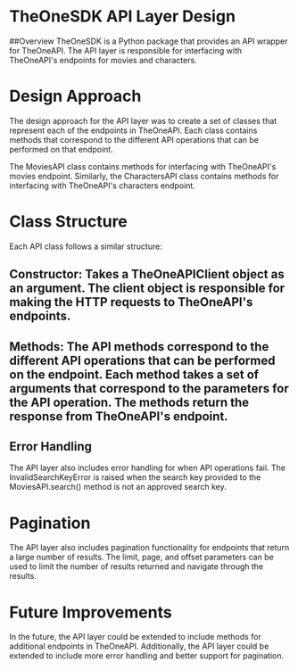 # TheOneSDK API Layer Design
##Overview
TheOneSDK is a Python package that provides an API wrapper for TheOneAPI. The API layer is responsible for interfacing with TheOneAPI's endpoints for movies and characters.

# Design Approach
The design approach for the API layer was to create a set of classes that represent each of the endpoints in TheOneAPI. Each class contains methods that correspond to the different API operations that can be performed on that endpoint.

The MoviesAPI class contains methods for interfacing with TheOneAPI's movies endpoint. Similarly, the CharactersAPI class contains methods for interfacing with TheOneAPI's characters endpoint.

# Class Structure
Each API class follows a similar structure:

## Constructor: Takes a TheOneAPIClient object as an argument. The client object is responsible for making the HTTP requests to TheOneAPI's endpoints.
## Methods: The API methods correspond to the different API operations that can be performed on the endpoint. Each method takes a set of arguments that correspond to the parameters for the API operation. The methods return the response from TheOneAPI's endpoint.
## Error Handling
The API layer also includes error handling for when API operations fail. The InvalidSearchKeyError is raised when the search key provided to the MoviesAPI.search() method is not an approved search key.

# Pagination
The API layer also includes pagination functionality for endpoints that return a large number of results. The limit, page, and offset parameters can be used to limit the number of results returned and navigate through the results.

# Future Improvements
In the future, the API layer could be extended to include methods for additional endpoints in TheOneAPI. Additionally, the API layer could be extended to include more error handling and better support for pagination.
